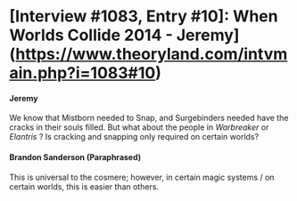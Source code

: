 # [Interview #1083, Entry #10]: When Worlds Collide 2014 - Jeremy](https://www.theoryland.com/intvmain.php?i=1083#10)

#### Jeremy

We know that Mistborn needed to Snap, and Surgebinders needed have the cracks in their souls filled. But what about the people in
*Warbreaker*
or
*Elantris*
? Is cracking and snapping only required on certain worlds?

#### Brandon Sanderson (Paraphrased)

This is universal to the cosmere; however, in certain magic systems / on certain worlds, this is easier than others.

